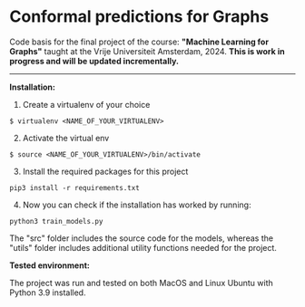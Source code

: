 # Conformal predictions for Graphs
Code basis for the final project of the course: **"Machine Learning for Graphs"** taught at the Vrije Universiteit Amsterdam, 2024. 
**This is work in progress and will be updated incrementally.**
___
**Installation:**

1. Create a virtualenv of your choice

~~~
$ virtualenv <NAME_OF_YOUR_VIRTUALENV> 
~~~

2. Activate the virtual env
~~~
$ source <NAME_OF_YOUR_VIRTUALENV>/bin/activate
~~~

3. Install the required packages for this project

~~~
pip3 install -r requirements.txt
~~~

4. Now you can check if the installation has worked by running:

~~~
python3 train_models.py
~~~

The "src" folder includes the source code for the models, whereas the "utils" folder includes additional utility functions needed for the project.

**Tested environment:**

The project was run and tested on both MacOS and Linux Ubuntu with Python 3.9 installed.


